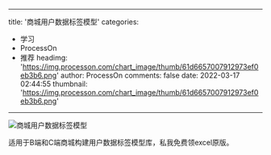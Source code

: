 
---
title: '商城用户数据标签模型'
categories: 
 - 学习
 - ProcessOn
 - 推荐
headimg: 'https://img.processon.com/chart_image/thumb/61d6657007912973ef0eb3b6.png'
author: ProcessOn
comments: false
date: 2022-03-17 02:44:55
thumbnail: 'https://img.processon.com/chart_image/thumb/61d6657007912973ef0eb3b6.png'
---

<div>   
<img class="thumb" alt="商城用户数据标签模型" src="https://img.processon.com/chart_image/thumb/61d6657007912973ef0eb3b6.png" referrerpolicy="no-referrer">
<p>适用于B端和C端商城构建用户数据标签模型库，私我免费领excel原版。</p>  
</div>
            